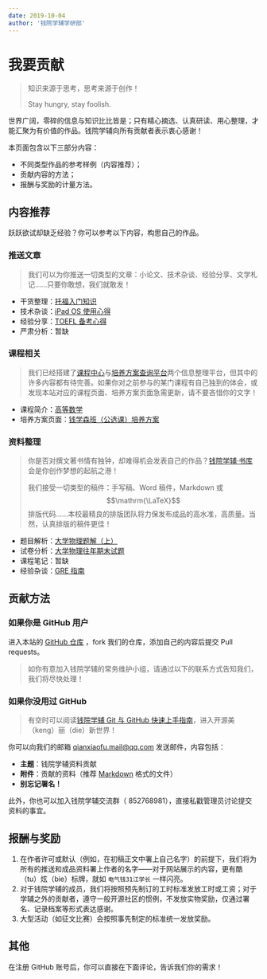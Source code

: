 ```yaml
---
date: 2019-10-04
author: '钱院学辅学研部'
---
```


# 我要贡献

> 知识来源于思考，思考来源于创作！
>
> Stay hungry, stay foolish.

世界广阔，零碎的信息与知识比比皆是；只有精心摘选、认真研读、用心整理，才能汇聚为有价值的作品。钱院学辅向所有贡献者表示衷心感谢！

本页面包含以下三部分内容：

- 不同类型作品的参考样例（内容推荐）；
- 贡献内容的方法；
- 报酬与奖励的计量方法。

## <i class="fa fa-question-circle-o"></i> 内容推荐

跃跃欲试却缺乏经验？你可以参考以下内容，构思自己的作品。

### <i class="fa fa-envelope-open-o"></i> 推送文章

> 我们可以为你推送一切类型的文章：小论文、技术杂谈、经验分享、文学札记……只要你敢想，我们就敢发！

- 干货整理：[托福入门知识](/2019/10/01/toefl-beginner)
- 技术杂谈：[iPad OS 使用心得](/2019/10/04/ipados-short-introduction)
- 经验分享：[TOEFL 备考心得](/2019/03/16/toefl-tips)
- 严肃分析：暂缺

### <i class="fa fa-university"></i> 课程相关

> 我们已经搭建了[课程中心](/course)与[培养方案查询平台](/program)两个信息整理平台，但其中的许多内容都有待完善。如果你对之前参与的某门课程有自己独到的体会，或发现本站对应的课程页面、培养方案页面急需更新，请不要吝惜你的文字！

- 课程简介：[高等数学](/course/advanced-mathematics)
- 培养方案页面：[钱学森班（公选课）培养方案](/program/qianxuesen)

### <i class="fa fa-pencil-square"></i> 资料整理

> 你是否对撰文著书情有独钟，却难得机会发表自己的作品？[钱院学辅·书库](/BookHub)会是你创作梦想的起航之港！
>
> 我们接受一切类型的稿件：手写稿、Word 稿件，Markdown 或 $$\mathrm{\LaTeX}$$ 排版代码……本校最精良的排版团队将力保发布成品的高水准，高质量。当然，认真排版的稿件更佳！

- 题目解析：[大学物理题解（上）](/BookHub/003.key-to-university-physics)
- 试卷分析：[大学物理往年期末试题](/BookHub/006.university-physics-tests)
- 课程笔记：暂缺
- 经验杂谈：[GRE 指南](/BookHub/002.gre-guide)

## <i class="fa fa-users"></i> 贡献方法

### <i class="fa fa-github-alt"></i> 如果你是 GitHub 用户

进入本站的 [GitHub 仓库](https://github.com/qyxf/qyxf.github.io) ，fork 我们的仓库，添加自己的内容后提交 Pull requests。

> 如你有意加入钱院学辅的常务维护小组，请通过以下的联系方式告知我们，我们将尽快处理！

### <i class="fa fa-user-plus"></i> 如果你没用过 GitHub

> 有空时可以阅读[钱院学辅 Git 与 GitHub 快速上手指南](/tutorials/git-github)，进入开源美（keng）丽（die）新世界！

你可以向我们的邮箱 <i class="fa fa-envelope-o"></i> qianxiaofu.mail@qq.com 发送邮件，内容包括：

- **主题**：钱院学辅资料贡献
- **附件**：贡献的资料（推荐 [Markdown](/technique/typeset) 格式的文件）
- **别忘记署名！**

此外，你也可以加入钱院学辅交流群（<i class="fa fa-qq"></i> 852768981），直接私戳管理员讨论提交资料的事宜。

## <i class="fa fa-gift"></i> 报酬与奖励
1. 在作者许可或默认（例如，在初稿正文中署上自己名字）的前提下，我们将为所有的推送和成品资料署上作者的名字——对于网站展示的内容，更有酷（tu）炫（bie）标牌，就如 `电气钱31江学长` 一样闪亮。
2. 对于钱院学辅的成员，我们将按照预先制订的工时标准发放工时或工资；对于学辅之外的贡献者，遵守一般开源社区的惯例，不发放实物奖励，仅通过署名、记录档案等形式表达感谢。
3. 大型活动（如征文比赛）会按照事先制定的标准统一发放奖励。

## <i class="fa fa-comment"></i> 其他

在注册 GitHub 账号后，你可以直接在下面评论，告诉我们你的需求！

<div id="gitalk-container"></div>

